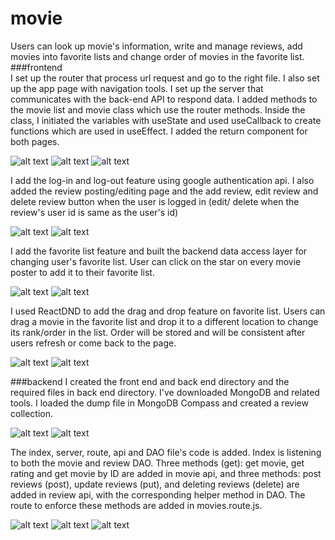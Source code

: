 # movie
Users can look up movie's information, write and manage reviews, add movies into favorite lists and change order of movies in the favorite list.</br>
###frontend</br>
I set up the router that process url request and go to the right file. I also set up the app page with navigation tools. I set up the server that communicates with the back-end API to respond data. I added methods to the movie list and movie class which use the router methods. Inside the class, I initiated the variables with useState and used useCallback to create functions which are used in useEffect. I added the return component for both pages.

![alt 
text](screenshots/frontend/HW4_1.jpg)
![alt 
text](screenshots/frontend/HW4_2.jpg)
![alt 
text](screenshots/frontend/HW4_3.jpg)

I add the log-in and log-out feature using google authentication api. I also added the review posting/editing page and the add review, edit review and delete review button when the user is logged in (edit/ delete when the review's user id is same as the user's id)

![alt 
text](screenshots/frontend/HW5_1.jpg)
![alt 
text](screenshots/frontend/HW5_2.jpg)

I add the favorite list feature and built the backend data access layer for changing user's favorite list. User can click on the star on every movie poster to add it to their favorite list.

![alt 
text](screenshots/frontend/HW6_1.jpg)
![alt 
text](screenshots/frontend/HW6_2.jpg)

I used ReactDND to add the drag and drop feature on favorite list. Users can drag a movie in the favorite list and drop it to a different location to change its rank/order in the list. Order will be stored and will be consistent after users refresh or come back to the page.

![alt 
text](screenshots/frontend/drag1.jpg)
![alt 
text](screenshots/frontend/drag2.jpg)



###backend
I created the front end and back end directory and the required files in back end 
directory. I've downloaded MongoDB and related tools. I loaded the dump file in 
MongoDB Compass and created a review collection. 

![alt 
text](screenshots/backend/HW2_1.jpg)
![alt
text](screenshots/backend/HW2_2.jpg)

The index, server, route, api and DAO file's code is added. Index is listening to both the movie and review DAO. Three methods (get): get movie, get rating and get movie by ID are added in movie api, and three methods: post reviews (post), update reviews (put), and deleting reviews (delete) are added in review api, with the corresponding helper method in DAO. The route to enforce these methods are added in movies.route.js. 

![alt 
text](screenshots/backend/HW3_1.jpg)
![alt 
text](screenshots/backend/HW3_2.jpg)
![alt 
text](screenshots/backend/HW3_3.jpg)

